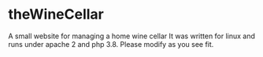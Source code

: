 # theWineCellar
A small website for managing a home wine cellar
It was written for linux and runs under apache 2 and php 3.8.  Please modify as you see fit.
